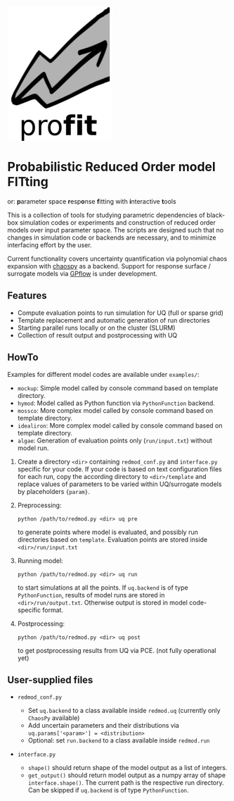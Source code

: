 <img src="logo.png">

# Probabilistic Reduced Order model FITting

or: **p**arameter space **r**esp**o**nse **f**itting with **i**nteractive **t**ools

This is a collection of tools for studying parametric dependencies of 
black-box simulation codes or experiments and construction of reduced 
order models over input parameter space.
The scripts are designed such that no changes in simulation code or
backends are necessary, and to minimize interfacing effort by the user.

Current functionality covers uncertainty quantification via polynomial chaos expansion 
with [chaospy](https://github.com/jonathf/chaospy) as a backend. Support for 
response surface / surrogate models via [GPflow](https://github.com/GPflow/GPflow) 
is under development.

## Features

* Compute evaluation points to run simulation for UQ (full or sparse grid)
* Template replacement and automatic generation of run directories
* Starting parallel runs locally or on the cluster (SLURM)
* Collection of result output and postprocessing with UQ

## HowTo

Examples for different model codes are available under `examples/`:
* `mockup`: Simple model called by console command based on template directory.
* `hymod`: Model called as Python function via `PythonFunction` backend.
* `mossco`: More complex model called by console command based on template directory.
* `idealiron`: More complex model called by console command based on template directory.
* `algae`: Generation of evaluation points only (`run/input.txt`) without model run.

1. Create a directory `<dir>` containing `redmod_conf.py` and `interface.py` specific for your code.
   If your code is based on text configuration files for each run, copy the according directory to `<dir>/template`
   and replace values of parameters to be varied within UQ/surrogate models by placeholders `{param}`.
   
2. Preprocessing:  
   ```
   python /path/to/redmod.py <dir> uq pre
   ```
   to generate points where model is evaluated, and possibly run directories based on `template`.
   Evaluation points are stored inside `<dir>/run/input.txt`
  
3. Running model: 
   ```
   python /path/to/redmod.py <dir> uq run
   ```
   to start simulations at all the points. If `uq.backend` is of type `PythonFunction`, results
   of model runs are stored in `<dir>/run/output.txt`. Otherwise output is stored in model code-specific format.
  
4. Postprocessing: 
   ```
   python /path/to/redmod.py <dir> uq post
   ```
   to get postprocessing results from UQ via PCE.
   (not fully operational yet)
  
## User-supplied files

* `redmod_conf.py`
  * Set `uq.backend` to a class available inside `redmod.uq` (currently only `ChaosPy` available)
  * Add uncertain parameters and their distributions via `uq.params['<param>'] = <distribution>`
  * Optional: set `run.backend` to a class available inside `redmod.run`
  
* `interface.py`
  * `shape()` should return shape of the model output as a list of integers.
  * `get_output()` should return model output as a numpy array of shape `interface.shape()`.
    The current path is the respective run directory. Can be skipped if `uq.backend` is of type `PythonFunction`.
